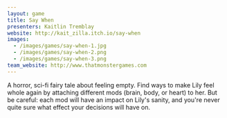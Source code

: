 ```yaml
---
layout: game
title: Say When
presenters: Kaitlin Tremblay
website: http://kait_zilla.itch.io/say-when
images:
  - /images/games/say-when-1.jpg
  - /images/games/say-when-2.png
  - /images/games/say-when-3.png
team_website: http://www.thatmonstergames.com
---
```

A horror, sci-fi fairy tale about feeling empty. Find ways to make Lily feel whole again by attaching different mods (brain, body, or heart) to her. But be careful: each mod will have an impact on Lily's sanity, and you're never quite sure what effect your decisions will have on.

